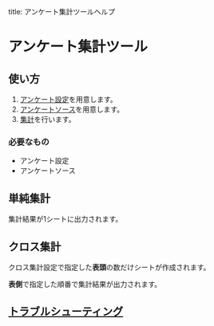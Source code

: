 title: アンケート集計ツールヘルプ

# アンケート集計ツール

## 使い方

1. [アンケート設定](settings.html)を用意します。
2. [アンケートソース](source.html)を用意します。
3. [集計](aggregation.html)を行います。

### 必要なもの

* アンケート設定
* アンケートソース

## 単純集計

集計結果が1シートに出力されます。

## クロス集計

クロス集計設定で指定した**表頭**の数だけシートが作成されます。

**表側**で指定した順番で集計結果が出力されます。

## [トラブルシューティング](troubleshooting.html)
